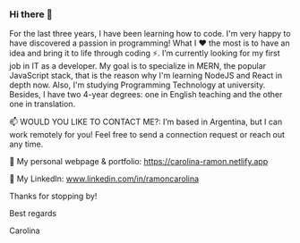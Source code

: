 ### Hi there 👋

For the last three years, I have been learning how to code. I'm very happy to have discovered a passion in programming! What I ❤ the most is to have an idea and bring it to life through coding ⚡. I’m currently looking for my first job in IT as a developer. My goal is to specialize in MERN, the popular JavaScript stack, that is the reason why I'm learning NodeJS and React in depth now. Also, I'm studying Programming Technology at university. Besides, I have two 4-year degrees: one in English teaching and the other one in translation.

📫 WOULD YOU LIKE TO CONTACT ME?:
I’m based in Argentina, but I can work remotely for you! Feel free to send a connection request or reach out any time.

💪 My personal webpage & portfolio:
https://carolina-ramon.netlify.app

🚀 My LinkedIn:
www.linkedin.com/in/ramoncarolina

Thanks for stopping by!

Best regards

Carolina


<!--

- 🔭 I’m currently working on ...
- 🌱 I’m currently learning ...
- 👯 I’m looking to collaborate on ...
- 🤔 I’m looking for help with ...
- 💬 Ask me about ...
-->
